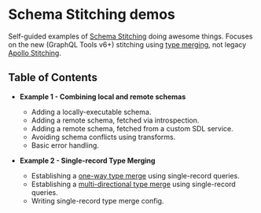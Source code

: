 # Schema Stitching demos

Self-guided examples of [Schema Stitching](https://www.graphql-tools.com/docs/stitch-combining-schemas) doing awesome things. Focuses on the new (GraphQL Tools v6+) stitching using [type merging](https://www.graphql-tools.com/docs/stitch-type-merging), not legacy [Apollo Stitching](https://www.apollographql.com/docs/federation/migrating-from-stitching/).

## Table of Contents

- **Example 1 - Combining local and remote schemas**

  - Adding a locally-executable schema.
  - Adding a remote schema, fetched via introspection.
  - Adding a remote schema, fetched from a custom SDL service.
  - Avoiding schema conflicts using transforms.
  - Basic error handling.

- **Example 2 - Single-record Type Merging**

  - Establishing a [one-way type merge](https://www.graphql-tools.com/docs/stitch-type-merging#unidirectional-merges) using single-record queries.
  - Establishing a [multi-directional type merge](https://www.graphql-tools.com/docs/stitch-type-merging#basic-example) using single-record queries.
  - Writing single-record type merge config.

